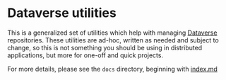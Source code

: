 # Dataverse utilities

This is a generalized set of utilities which help with managing [Dataverse](https://dataverse.org) repositories. These utilities are ad-hoc, written as needed and subject to change, so this is not something you should be using in distributed applications, but more for one-off and quick projects.

For more details, please see the `docs` directory, beginning with [index.md](docs/index.md)
